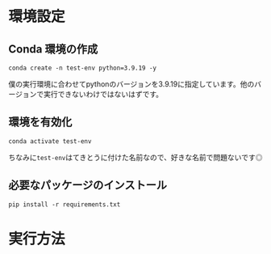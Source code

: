 # 環境設定
## Conda 環境の作成
```
conda create -n test-env python=3.9.19 -y
```
僕の実行環境に合わせてpythonのバージョンを3.9.19に指定しています。他のバージョンで実行できないわけではないはずです。

## 環境を有効化
```
conda activate test-env
```
ちなみに`test-env`はてきとうに付けた名前なので、好きな名前で問題ないです◎

## 必要なパッケージのインストール
```
pip install -r requirements.txt
```

# 実行方法